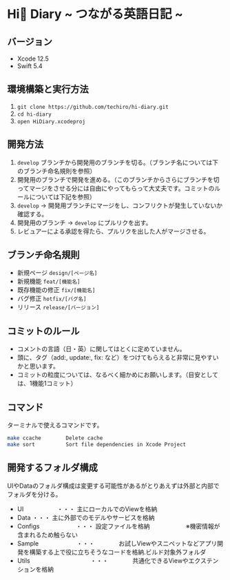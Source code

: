 # Hi👋 Diary ~ つながる英語日記 ~


## バージョン

- Xcode 12.5
- Swift 5.4


## 環境構築と実行方法

1. `git clone https://github.com/techiro/hi-diary.git`
2. `cd hi-diary`
3. `open HiDiary.xcodeproj`


## 開発方法

1. `develop` ブランチから開発用のブランチを切る。（ブランチ名については下のブランチ命名規則を参照）
2. 開発用のブランチで開発を進める。（このブランチからさらにブランチを切ってマージをさせる分には自由にやってもらって大丈夫です。コミットのルールについては下記を参照）
4. `develop` -> 開発用ブランチにマージをし、コンフリクトが発生していないか確認する。
5. 開発用のブランチ -> `develop` にプルリクを出す。
6. レビュアーによる承認を得たら、プルリクを出した人がマージさせる。


## ブランチ命名規則

- 新規ページ `design/[ページ名]`
- 新規機能 `feat/[機能名]`
- 既存機能の修正 `fix/[機能名]`
- バグ修正 `hotfix/[バグ名]`
- リリース `release/[バージョン]`


## コミットのルール

- コメントの言語（日・英）に関してはとくに定めていません。
- 頭に、タグ（add:, update:, fix: など）をつけてもらえると非常に見やすいかと思います。
- コミットの粒度については、なるべく細かめにお願いします。（目安としては、1機能1コミット）


## コマンド
ターミナルで使えるコマンドです。

```bash
make ccache        Delete cache
make sort          Sort file dependencies in Xcode Project
```


## 開発するフォルダ構成
UIやDataのフォルダ構成は変更する可能性があるがとりあえずは外部と内部でフォルダを分ける。

- UI  　　　　　    ・・・  主にローカルでのViewを格納
- Data      ・・・  主に外部でのモデルやサービスを格納
- Configs　　　　　　・・・  設定ファイルを格納　　　　　　※機密情報が含まれるため触らない
- Sample　　　　　　 ・・・　　　　お試しViewやスニペットなどアプリ開発を構築する上で役に立ちそうなコードを格納.ビルド対象外フォルダ
- Utils　　　　　　　　　　・・・　　　　共通化できるViewやエクステンションを格納
